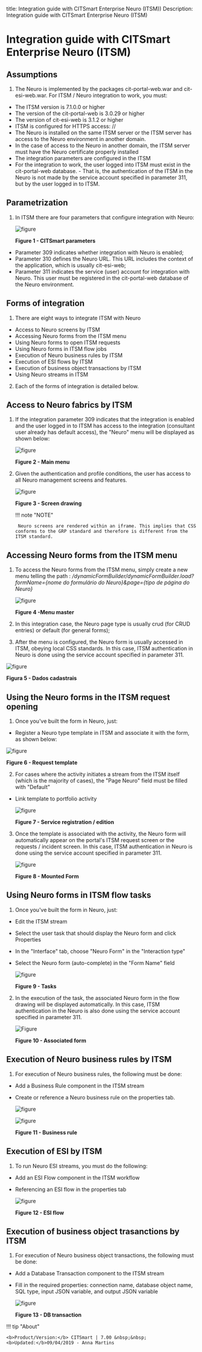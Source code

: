 title: Integration guide with CITSmart Enterprise Neuro (ITSM))
Description: Integration guide with CITSmart Enterprise Neuro (ITSM) 
# Integration guide with CITSmart Enterprise Neuro (ITSM)

Assumptions
-----------

1. The Neuro is implemented by the packages cit-portal-web.war and cit-esi-web.war. For ITSM / Neuro integration to work, you must:

- The ITSM version is 7.1.0.0 or higher
- The version of the cit-portal-web is 3.0.29 or higher
- The version of cit-esi-web is 3.1.2 or higher
- ITSM is configured for HTTPS access: //
- The Neuro is installed on the same ITSM server or the ITSM server has access to the Neuro environment in another domain.
- In the case of access to the Neuro in another domain, the ITSM server must have the Neuro certificate properly installed
- The integration parameters are configured in the ITSM
- For the integration to work, the user logged into ITSM must exist in the cit-portal-web database. - That is, the authentication of the ITSM in the Neuro is not made by the service account specified in parameter 311, but by the user logged in to ITSM.
    
Parametrization
-----------------

1. In ITSM there are four parameters that configure integration with Neuro:

    ![figure](images/integ-neuro.img1.jpg)
    
    **Figure 1 - CITSmart parameters**
    
- Parameter 309 indicates whether integration with Neuro is enabled;
- Parameter 310 defines the Neuro URL. This URL includes the context of the application, which is usually cit-esi-web;
- Parameter 311 indicates the service (user) account for integration with Neuro. This user must be registered in the cit-portal-web database of the Neuro environment.
    
Forms of integration 
---------------------

1. There are eight ways to integrate ITSM with Neuro

- Access to Neuro screens by ITSM
- Accessing Neuro forms from the ITSM menu
- Using Neuro forms to open ITSM requests
- Using Neuro forms in ITSM flow jobs
- Execution of Neuro business rules by ITSM
- Execution of ESI flows by ITSM
- Execution of business object transactions by ITSM
- Using Neuro streams in ITSM

2. Each of the forms of integration is detailed below.

Access to Neuro fabrics by ITSM
------------------------------------

1. If the integration parameter 309 indicates that the integration is enabled and the user logged in to ITSM has access to the integration (consultant user already has default access), the "Neuro" menu will be displayed as shown below:

    ![figure](images/integ-neuro.img2.jpg)
    
    **Figure 2 - Main menu**
    
2. Given the authentication and profile conditions, the user has access to all Neuro management screens and features.

    ![figure](images/integ-neuro.img3.jpg)
    
    **Figure 3 - Screen drawing**
    
    !!! note "NOTE"
    
        Neuro screens are rendered within an iframe. This implies that CSS conforms to the GRP standard and therefore is different from the ITSM standard.
        
Accessing Neuro forms from the ITSM menu
-----------------------------------------

1. To access the Neuro forms from the ITSM menu, simply create a new menu telling the path :
*/dynamicFormBuilder/dynamicFormBuilder.load?formName={nome do formulário do Neuro}&page={tipo de página do Neuro}*

   ![figure](images/integ-neuro.img4.jpg)
    
   **Figure 4 -Menu master**
    
2. In this integration case, the Neuro page type is usually crud (for CRUD entries) or default (for general forms);

3. After the menu is configured, the Neuro form is usually accessed in ITSM, obeying local CSS standards. In this case, ITSM authentication in Neuro is done using the service account specified in parameter 311.

![figure](images/integ-neuro.img5.jpg)

**Figura 5 - Dados cadastrais**

Using the Neuro forms in the ITSM request opening
---------------------------------------------

1. Once you've built the form in Neuro, just:

- Register a Neuro type template in ITSM and associate it with the form, as shown below:

![figure](images/integ-neuro.img6.jpg)

**Figure 6 - Request template**
  
2. For cases where the activity initiates a stream from the ITSM itself (which is the majority of cases), the "Page Neuro" field must be filled with "Default" 

- Link template to portfolio activity
    
   ![figure](images/integ-neuro.img7.jpg)
    
   **Figure 7 - Service registration / edition**
    
3. Once the template is associated with the activity, the Neuro form will automatically appear on the portal's ITSM request screen or the requests / incident screen. In this case, ITSM authentication in Neuro is done using the service account specified in parameter 311.

    ![figure](images/integ-neuro.img8.jpg)
    
    **Figure 8 - Mounted Form**
    
Using Neuro forms in ITSM flow tasks
------------------------------------

1. Once you've built the form in Neuro, just:

- Edit the ITSM stream
- Select the user task that should display the Neuro form and click Properties
- In the "Interface" tab, choose "Neuro Form" in the "Interaction type"
- Select the Neuro form (auto-complete) in the "Form Name" field
    
    ![figure](images/integ-neuro.img9.jpg)
    
    **Figure 9 - Tasks**
    
2. In the execution of the task, the associated Neuro form in the flow drawing will be displayed automatically. In this case, ITSM authentication in the Neuro is also done using the service account specified in parameter 311.

    ![Figure](images/integ-neuro.img10.jpg)
    
    **Figure 10 - Associated form**
    
Execution of Neuro business rules by ITSM
----------------------------------------------------

1. For execution of Neuro business rules, the following must be done:

- Add a Business Rule component in the ITSM stream
- Create or reference a Neuro business rule on the properties tab.

    ![figure](images/integ-neuro.img11.jpg)
    
    ![figure](images/integ-neuro.img11.1.jpg)
    
    **Figure 11 - Business rule**
    
Execution of ESI by ITSM
------------------------

1. To run Neuro ESI streams, you must do the following:

- Add an ESI Flow component in the ITSM workflow
- Referencing an ESI flow in the properties tab
    
   ![figure](images/integ-neuro.img12.jpg)
    
    **Figure 12 - ESI flow**
    
Execution of business object trasanctions by ITSM
--------------------------------------------------------

1. For execution of Neuro business object transactions, the following must be done:

- Add a Database Transaction component to the ITSM stream
- Fill in the required properties: connection name, database object name, SQL type, input JSON variable, and output JSON variable
    
    ![figure](images/integ-neuro.img13.jpg)
    
    **Figure 13 - DB transaction**

!!! tip "About"

    <b>Product/Version:</b> CITSmart | 7.00 &nbsp;&nbsp;
    <b>Updated:</b>09/04/2019 - Anna Martins
